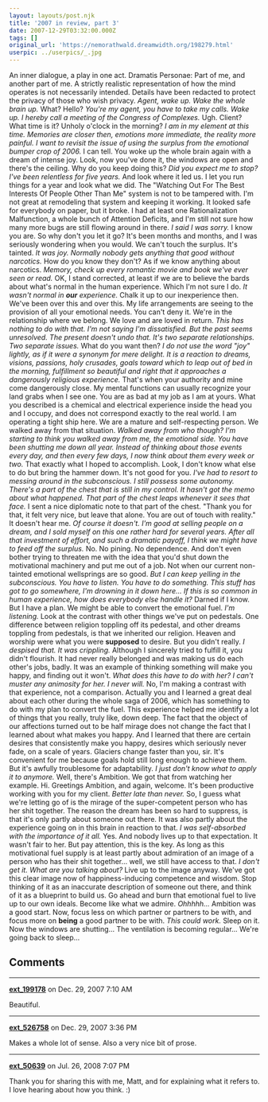 ```yaml
---
layout: layouts/post.njk
title: '2007 in review, part 3'
date: 2007-12-29T03:32:00.000Z
tags: []
original_url: 'https://nemorathwald.dreamwidth.org/198279.html'
userpic: ../userpics/_.jpg
---
```

An inner dialogue, a play in one act. Dramatis Personae: Part of me, and another part of me. A strictly realistic representation of how the mind operates is not necessarily intended. Details have been redacted to protect the privacy of those who wish privacy. _Agent, wake up. Wake the whole brain up._ What? Hello? _You're my agent, you have to take my calls. Wake up. I hereby call a meeting of the Congress of Complexes._ Ugh. Client? What time is it? Unholy o'clock in the morning? _I am in my element at this time. Memories are closer then, emotions more immediate, the reality more painful. I want to revisit the issue of using the surplus from the emotional bumper crop of 2006._ I can tell. You woke up the whole brain again with a dream of intense joy. Look, now you've done it, the windows are open and there's the ceiling. Why do you keep doing this? _Did you expect me to stop? I've been relentless for five years._ And look where it led us. I let you run things for a year and look what we did. The "Watching Out For The Best Interests Of People Other Than Me" system is not to be tampered with. I'm not great at remodeling that system and keeping it working. It looked safe for everybody on paper, but it broke. I had at least one Rationalization Malfunction, a whole bunch of Attention Deficits, and I'm still not sure how many more bugs are still flowing around in there. _I said I was sorry._ I know you are. So why don't you let it go? It's been months and months, and I was seriously wondering when you would. We can't touch the surplus. It's tainted. _It was joy. Normally nobody gets anything that good without narcotics._ How do you know they don't? As if we know anything about narcotics. _Memory, check up every romantic movie and book we've ever seen or read._ OK, I stand corrected, at least if we are to believe the bards about what's normal in the human experience. Which I'm not sure I do. _It wasn't normal in **our** experience._ Chalk it up to our inexperience then. We've been over this and over this. My life arrangements are seeing to the provision of all your emotional needs. You can't deny it. We're in the relationship where we belong. We love and are loved in return. _This has nothing to do with that. I'm not saying I'm dissatisfied. But the past seems unresolved. The present doesn't undo that. It's two separate relationships. Two separate issues._ What do you want then? _I do not use the word "joy" lightly, as if it were a synonym for mere delight. It is a reaction to dreams, visions, passions, holy crusades, goals toward which to leap out of bed in the morning, fulfillment so beautiful and right that it approaches a dangerously religious experience._ That's when your authority and mine come dangerously close. My mental functions can usually recognize your land grabs when I see one. You are as bad at my job as I am at yours. What you described is a chemical and electrical experience inside the head you and I occupy, and does not correspond exactly to the real world. I am operating a tight ship here. We are a mature and self-respecting person. We walked away from that situation. _Walked away from who though? I'm starting to think you walked away from me, the emotional side. You have been shutting me down all year. Instead of thinking about those events every day, and then every few days, I now think about them every week or two._ That exactly what I hoped to accomplish. Look, I don't know what else to do but bring the hammer down. It's not good for you. _I've had to resort to messing around in the subconscious. I still possess some autonomy. There's a part of the chest that is still in my control. It hasn't got the memo about what happened. That part of the chest leaps whenever it sees that face._ I sent a nice diplomatic note to that part of the chest. "Thank you for that, it felt very nice, but leave that alone. You are out of touch with reality." It doesn't hear me. _Of course it doesn't. I'm good at selling people on a dream, and I sold myself on this one rather hard for several years. After all that investment of effort, and such a dramatic payoff, I think we might have to feed off the surplus._ No. No pining. No dependence. And don't even bother trying to threaten me with the idea that you'd shut down the motivational machinery and put me out of a job. Not when our current non-tainted emotional wellsprings are so good. _But I can keep yelling in the subconscious. You have to listen. You have to do something. This stuff has got to go somewhere, I'm drowning in it down here... If this is so common in human experience, how does everybody else handle it?_ Darned if I know. But I have a plan. We might be able to convert the emotional fuel. _I'm listening._ Look at the contrast with other things we've put on pedestals. One difference between religion toppling off its pedestal, and other dreams toppling from pedestals, is that we inherited our religion. Heaven and worship were what you were **supposed** to desire. But you didn't really. _I despised that. It was crippling._ Although I sincerely tried to fulfill it, you didn't flourish. It had never really belonged and was making us do each other's jobs, badly. It was an example of thinking something will make you happy, and finding out it won't. _What does this have to do with her? I can't muster any animosity for her. I never will._ No, I'm making a contrast with that experience, not a comparison. Actually you and I learned a great deal about each other during the whole saga of 2006, which has something to do with my plan to convert the fuel. This experience helped me identify a lot of things that you really, truly like, down deep. The fact that the object of our affections turned out to be half mirage does not change the fact that I learned about what makes you happy. And I learned that there are certain desires that consistently make you happy, desires which seriously never fade, on a scale of years. Glaciers change faster than you, sir. It's convenient for me because goals hold still long enough to achieve them. But it's awfully troublesome for adaptability. _I just don't know what to apply it to anymore._ Well, there's Ambition. We got that from watching her example. Hi. Greetings Ambition, and again, welcome. It's been productive working with you for my client. _Better late than never._ So, I guess what we're letting go of is the mirage of the super-competent person who has her shit together. The reason the dream has been so hard to suppress, is that it's only partly about someone out there. It was also partly about the experience going on in this brain in reaction to that. _I was self-absorbed with the importance of it all._ Yes. And nobody lives up to that expectation. It wasn't fair to her. But pay attention, this is the key. As long as this motivational fuel supply is at least partly about admiration of an image of a person who has their shit together... well, we still have access to that. _I don't get it. What are you talking about?_ Live up to the image anyway. We've got this clear image now of happiness-inducing competence and wisdom. Stop thinking of it as an inaccurate description of someone out there, and think of it as a blueprint to build us. Go ahead and burn that emotional fuel to live up to our own ideals. Become like what we admire. _Ohhhhh..._ Ambition was a good start. Now, focus less on which partner or partners to be with, and focus more on **being** a good partner to be with. _This could work._ Sleep on it. Now the windows are shutting... The ventilation is becoming regular... We're going back to sleep...

## Comments

---

**[ext_199178](https://www.dreamwidth.org/users/ext_199178)** on Dec. 29, 2007 7:10 AM

Beautiful.

---

**[ext_526758](https://www.dreamwidth.org/users/ext_526758)** on Dec. 29, 2007 3:36 PM

Makes a whole lot of sense. Also a very nice bit of prose.

---

**[ext_50639](https://www.dreamwidth.org/users/ext_50639)** on Jul. 26, 2008 7:07 PM

Thank you for sharing this with me, Matt, and for explaining what it refers to. I love hearing about how you think. :)
